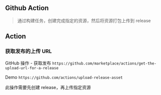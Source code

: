 ## Github Action
> 通过构建任务，创建完成指定的资源，然后将资源打包上传到 release

## Action
### 获取发布的上传 URL
GitHub 操作 - 获取发布
`https://github.com/marketplace/actions/get-the-upload-url-for-a-release`

Demo
`https://github.com/actions/upload-release-asset`

此操作需要先创建 release，再上传指定资源
